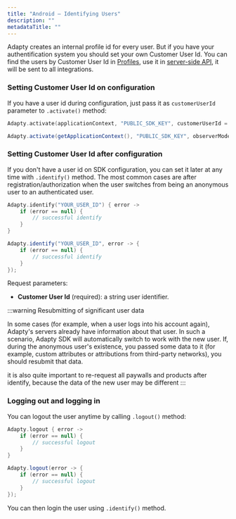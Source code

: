 ```yaml
---
title: "Android – Identifying Users"
description: ""
metadataTitle: ""
---
```


Adapty creates an internal profile id for every user. But if you have your authentification system you should set your own Customer User Id. You can find the users by Customer User Id in [Profiles](profiles-crm), use it in [server-side API](getting-started-with-server-side-api), it will be sent to all integrations.

### Setting Customer User Id on configuration

If you have a user id during configuration, just pass it as `customerUserId` parameter to `.activate()` method:

```kotlin title="Kotlin"
Adapty.activate(applicationContext, "PUBLIC_SDK_KEY", customerUserId = "YOUR_USER_ID")
```
```java title="Java"
Adapty.activate(getApplicationContext(), "PUBLIC_SDK_KEY", observerMode, "YOUR_USER_ID");
```

### Setting Customer User Id after configuration

If you don't have a user id on SDK configuration, you can set it later at any time with `.identify()` method. The most common cases are after registration/authorization when the user switches from being an anonymous user to an authenticated user.

```kotlin title="Kotlin"
Adapty.identify("YOUR_USER_ID") { error ->
    if (error == null) {
        // successful identify
    }
}
```
```java title="Java"
Adapty.identify("YOUR_USER_ID", error -> {
    if (error == null) {
        // successful identify
    }
});
```

Request parameters:

- **Customer User Id** (required): a string user identifier.

:::warning
Resubmitting of significant user data

In some cases (for example, when a user logs into his account again), Adapty's servers already have information about that user. In such a scenario, Adapty SDK will automatically switch to work with the new user. If, during the anonymous user's existence, you passed some data to it (for example, custom attributes or attributions from third-party networks), you should resubmit that data.

it is also quite important to re-request all paywalls and products after identify, because the data of the new user may be different
:::

### Logging out and logging in

You can logout the user anytime by calling `.logout()` method:

```kotlin title="Kotlin"
Adapty.logout { error ->
    if (error == null) {
        // successful logout
    }
}
```
```java title="Java"
Adapty.logout(error -> {
    if (error == null) {
        // successful logout
    }
});
```

You can then login the user using `.identify()` method.